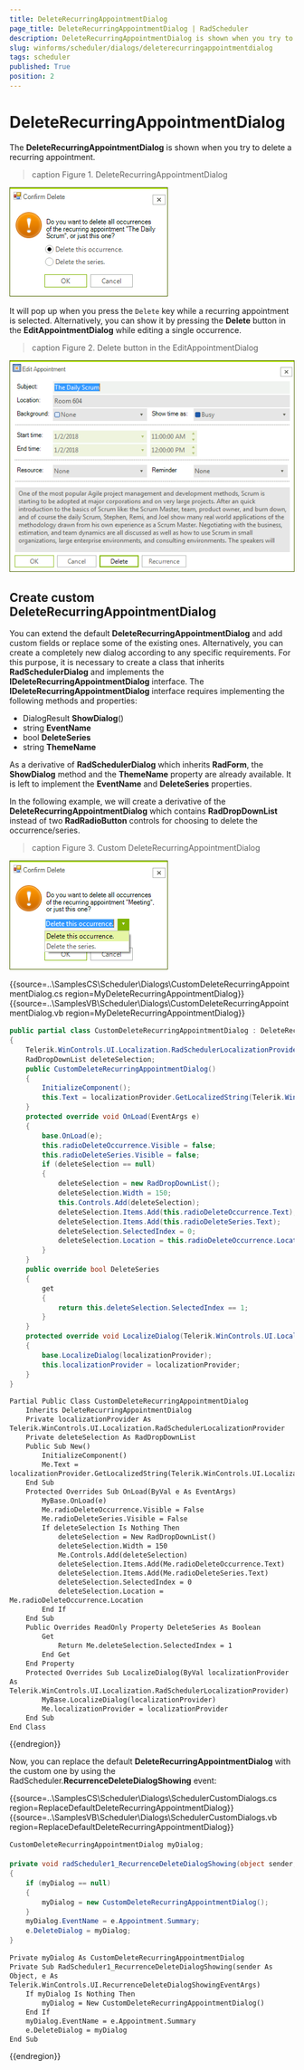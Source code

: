 ```yaml
---
title: DeleteRecurringAppointmentDialog
page_title: DeleteRecurringAppointmentDialog | RadScheduler
description: DeleteRecurringAppointmentDialog is shown when you try to delete a recurring appointment.
slug: winforms/scheduler/dialogs/deleterecurringappointmentdialog
tags: scheduler
published: True
position: 2 
---
```


# DeleteRecurringAppointmentDialog

The **DeleteRecurringAppointmentDialog** is shown when you try to delete a recurring appointment.

>caption Figure 1. DeleteRecurringAppointmentDialog

![scheduler-winforms-scheduler-dialogs-deleterecurringappointmentdialog 001](images/scheduler-winforms-scheduler-dialogs-deleterecurringappointmentdialog001.png)

It will pop up when you press the `Delete` key while a recurring appointment is selected. Alternatively, you can show it by pressing the **Delete** button in the **EditAppointmentDialog** while editing a single occurrence.


>caption Figure 2. Delete button in the EditAppointmentDialog

![scheduler-winforms-scheduler-dialogs-deleterecurringappointmentdialog 002](images/scheduler-winforms-scheduler-dialogs-deleterecurringappointmentdialog002.png)

## Create custom DeleteRecurringAppointmentDialog

You can extend the default **DeleteRecurringAppointmentDialog** and add custom fields or replace some of the existing ones. Alternatively, you can create a completely new dialog according to any specific requirements. For this purpose, it is necessary to create a class that inherits **RadSchedulerDialog** and implements the **IDeleteRecurringAppointmentDialog** interface. The **IDeleteRecurringAppointmentDialog** interface requires implementing the following methods and properties:
*  DialogResult **ShowDialog**() 
*  string **EventName**
*  bool **DeleteSeries**
*  string **ThemeName**

As a derivative of **RadSchedulerDialog** which inherits **RadForm**, the **ShowDialog** method and the **ThemeName** property are already available. It is left to implement the **EventName** and **DeleteSeries** properties. 

In the following example, we will create a derivative of the **DeleteRecurringAppointmentDialog** which contains **RadDropDownList** instead of two **RadRadioButton** controls for choosing to delete the occurrence/series.

>caption Figure 3. Custom DeleteRecurringAppointmentDialog

![scheduler-winforms-scheduler-dialogs-deleterecurringappointmentdialog 003](images/scheduler-winforms-scheduler-dialogs-deleterecurringappointmentdialog003.png)

{{source=..\SamplesCS\Scheduler\Dialogs\CustomDeleteRecurringAppointmentDialog.cs region=MyDeleteRecurringAppointmentDialog}}
{{source=..\SamplesVB\Scheduler\Dialogs\CustomDeleteRecurringAppointmentDialog.vb region=MyDeleteRecurringAppointmentDialog}}    
       
````C#
public partial class CustomDeleteRecurringAppointmentDialog : DeleteRecurringAppointmentDialog
{
    Telerik.WinControls.UI.Localization.RadSchedulerLocalizationProvider localizationProvider;
    RadDropDownList deleteSelection;
    public CustomDeleteRecurringAppointmentDialog()
    {
        InitializeComponent();
        this.Text = localizationProvider.GetLocalizedString(Telerik.WinControls.UI.Localization.RadSchedulerStringId.DeleteRecurrenceDialogTitle);
    }
    protected override void OnLoad(EventArgs e)
    {
        base.OnLoad(e);
        this.radioDeleteOccurrence.Visible = false;
        this.radioDeleteSeries.Visible = false;
        if (deleteSelection == null)
        {
            deleteSelection = new RadDropDownList();
            deleteSelection.Width = 150;
            this.Controls.Add(deleteSelection);
            deleteSelection.Items.Add(this.radioDeleteOccurrence.Text);
            deleteSelection.Items.Add(this.radioDeleteSeries.Text);
            deleteSelection.SelectedIndex = 0;
            deleteSelection.Location = this.radioDeleteOccurrence.Location;
        }
    }
    public override bool DeleteSeries
    {
        get
        {
            return this.deleteSelection.SelectedIndex == 1;
        }
    }
    protected override void LocalizeDialog(Telerik.WinControls.UI.Localization.RadSchedulerLocalizationProvider localizationProvider)
    {
        base.LocalizeDialog(localizationProvider);
        this.localizationProvider = localizationProvider;
    }
}

````
````VB.NET
Partial Public Class CustomDeleteRecurringAppointmentDialog
    Inherits DeleteRecurringAppointmentDialog
    Private localizationProvider As Telerik.WinControls.UI.Localization.RadSchedulerLocalizationProvider
    Private deleteSelection As RadDropDownList
    Public Sub New()
        InitializeComponent()
        Me.Text = localizationProvider.GetLocalizedString(Telerik.WinControls.UI.Localization.RadSchedulerStringId.DeleteRecurrenceDialogTitle)
    End Sub
    Protected Overrides Sub OnLoad(ByVal e As EventArgs)
        MyBase.OnLoad(e)
        Me.radioDeleteOccurrence.Visible = False
        Me.radioDeleteSeries.Visible = False
        If deleteSelection Is Nothing Then
            deleteSelection = New RadDropDownList()
            deleteSelection.Width = 150
            Me.Controls.Add(deleteSelection)
            deleteSelection.Items.Add(Me.radioDeleteOccurrence.Text)
            deleteSelection.Items.Add(Me.radioDeleteSeries.Text)
            deleteSelection.SelectedIndex = 0
            deleteSelection.Location = Me.radioDeleteOccurrence.Location
        End If
    End Sub
    Public Overrides ReadOnly Property DeleteSeries As Boolean
        Get
            Return Me.deleteSelection.SelectedIndex = 1
        End Get
    End Property
    Protected Overrides Sub LocalizeDialog(ByVal localizationProvider As Telerik.WinControls.UI.Localization.RadSchedulerLocalizationProvider)
        MyBase.LocalizeDialog(localizationProvider)
        Me.localizationProvider = localizationProvider
    End Sub
End Class

````

{{endregion}}

Now, you can replace the default **DeleteRecurringAppointmentDialog** with the custom one by using the RadScheduler.**RecurrenceDeleteDialogShowing** event:

{{source=..\SamplesCS\Scheduler\Dialogs\SchedulerCustomDialogs.cs region=ReplaceDefaultDeleteRecurringAppointmentDialog}}
{{source=..\SamplesVB\Scheduler\Dialogs\SchedulerCustomDialogs.vb region=ReplaceDefaultDeleteRecurringAppointmentDialog}}    
       
````C#
CustomDeleteRecurringAppointmentDialog myDialog;
        
private void radScheduler1_RecurrenceDeleteDialogShowing(object sender, RecurrenceDeleteDialogShowingEventArgs e)
{
    if (myDialog == null)
    {
        myDialog = new CustomDeleteRecurringAppointmentDialog();
    }
    myDialog.EventName = e.Appointment.Summary;
    e.DeleteDialog = myDialog;
}

````
````VB.NET
Private myDialog As CustomDeleteRecurringAppointmentDialog
Private Sub RadScheduler1_RecurrenceDeleteDialogShowing(sender As Object, e As Telerik.WinControls.UI.RecurrenceDeleteDialogShowingEventArgs)
    If myDialog Is Nothing Then
        myDialog = New CustomDeleteRecurringAppointmentDialog()
    End If
    myDialog.EventName = e.Appointment.Summary
    e.DeleteDialog = myDialog
End Sub

````

{{endregion}}